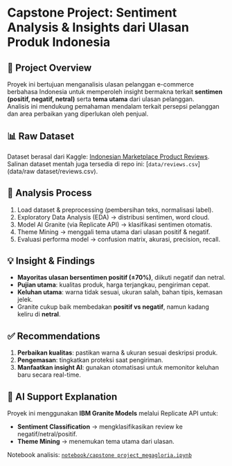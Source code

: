 # Capstone Project: Sentiment Analysis & Insights dari Ulasan Produk Indonesia

## 📌 Project Overview
Proyek ini bertujuan menganalisis ulasan pelanggan e-commerce berbahasa Indonesia untuk memperoleh insight bermakna terkait **sentimen (positif, negatif, netral)** serta **tema utama** dari ulasan pelanggan.  
Analisis ini mendukung pemahaman mendalam terkait persepsi pelanggan dan area perbaikan yang diperlukan oleh penjual.

## 📊 Raw Dataset
Dataset berasal dari Kaggle: [Indonesian Marketplace Product Reviews](https://www.kaggle.com/datasets/taqiyyaghazi/indonesian-marketplace-product-reviews).  
Salinan dataset mentah juga tersedia di repo ini: [`data/reviews.csv`](data/raw dataset/reviews.csv).

## 🔎 Analysis Process
1. Load dataset & preprocessing (pembersihan teks, normalisasi label).
2. Exploratory Data Analysis (EDA) → distribusi sentimen, word cloud.
3. Model AI Granite (via Replicate API) → klasifikasi sentimen otomatis.
4. Theme Mining → menggali tema utama dari ulasan positif & negatif.
5. Evaluasi performa model → confusion matrix, akurasi, precision, recall.

## 💡 Insight & Findings
- **Mayoritas ulasan bersentimen positif (±70%)**, diikuti negatif dan netral.  
- **Pujian utama**: kualitas produk, harga terjangkau, pengiriman cepat.  
- **Keluhan utama**: warna tidak sesuai, ukuran salah, bahan tipis, kemasan jelek.  
- Granite cukup baik membedakan **positif vs negatif**, namun kadang keliru di **netral**.  

## ✅ Recommendations
1. **Perbaikan kualitas**: pastikan warna & ukuran sesuai deskripsi produk.  
2. **Pengemasan**: tingkatkan proteksi saat pengiriman.  
3. **Manfaatkan insight AI**: gunakan otomatisasi untuk memonitor keluhan baru secara real-time.  

## 🤖 AI Support Explanation
Proyek ini menggunakan **IBM Granite Models** melalui Replicate API untuk:  
- **Sentiment Classification** → mengklasifikasikan review ke negatif/netral/positif.  
- **Theme Mining** → menemukan tema utama dari ulasan.  

Notebook analisis: [`notebook/capstone project_megagloria.ipynb`](https://colab.research.google.com/drive/1MVupPRCSR-UG2j6R7EBV_zfPNRoXmg8K?usp=sharing)
